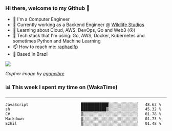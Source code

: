 ### Hi there, welcome to my Github 👋

- 📖 I'm a Computer Engineer
- 🔭 Currently working as a Backend Engineer @ [Wildlife Studios](https://wildlifestudios.com/)
- 🌱 Learning about Cloud, AWS, DevOps, Go and Web3 (😲)
- 🚀 Tech stack that I'm using: Go, AWS, Docker, Kubernetes and sometimes Python and Machine Learning
- 📫 How to reach me: [raphaelfp](https://linkedin.com/in/raphaelfp)
- 🏡 Based in Brazil

![](https://github.com/raphaelfp/gophers/blob/master/.thumb/animation/morning-coffee-3x.gif)

*Gopher image by [egonelbre](https://github.com/egonelbre/)*

### 📊 This week I spent my time on (WakaTime)

---

<!--START_SECTION:waka-->

```txt
JavaScript                       ████████████░░░░░░░░░░░░░   48.63 %
sh                               ███████████▒░░░░░░░░░░░░░   45.32 %
C#                               ▒░░░░░░░░░░░░░░░░░░░░░░░░   01.78 %
Markdown                         ▒░░░░░░░░░░░░░░░░░░░░░░░░   01.73 %
Ezhil                            ▒░░░░░░░░░░░░░░░░░░░░░░░░   01.48 %
```

<!--END_SECTION:waka-->
